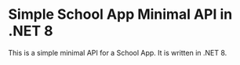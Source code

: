 # Simple School App Minimal API in .NET 8

This is a simple minimal API for a School App. It is written in .NET 8.
